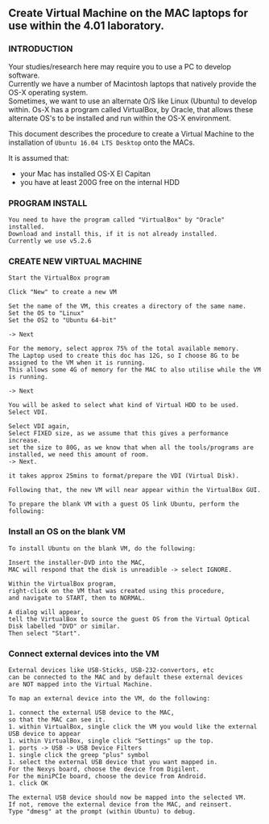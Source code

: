 
## Create Virtual Machine on the MAC laptops for use within the 4.01 laboratory.

### INTRODUCTION

Your studies/research here may require you to use a PC to develop software.  
Currently we have a number of Macintosh laptops that natively provide the OS-X operating system.  
Sometimes, we want to use an alternate O/S like Linux (Ubuntu) to develop within.
Os-X has a program called VirtualBox, by Oracle, that allows these alternate OS's to be installed and run within the OS-X environment.

This document describes the procedure to create a Virtual Machine to the installation of ```Ubuntu 16.04 LTS Desktop``` onto the MACs.  

It is assumed that:  
- your Mac has installed OS-X El Capitan
- you have at least 200G free on the internal HDD

### PROGRAM INSTALL
```
You need to have the program called "VirtualBox" by "Oracle" installed.
Download and install this, if it is not already installed.
Currently we use v5.2.6
```
### CREATE NEW VIRTUAL MACHINE
```
Start the VirtualBox program

Click "New" to create a new VM

Set the name of the VM, this creates a directory of the same name.
Set the OS to "Linux"
Set the OS2 to "Ubuntu 64-bit"

-> Next

For the memory, select approx 75% of the total available memory.
The Laptop used to create this doc has 12G, so I choose 8G to be assigned to the VM when it is running.
This allows some 4G of memory for the MAC to also utilise while the VM is running.

-> Next

You will be asked to select what kind of Virtual HDD to be used.
Select VDI.

Select VDI again,
Select FIXED size, as we assume that this gives a performance increase.
set the size to 80G, as we know that when all the tools/programs are installed, we need this amount of room.
-> Next.

it takes approx 25mins to format/prepare the VDI (Virtual Disk).

Following that, the new VM will near appear within the VirtualBox GUI.

To prepare the blank VM with a guest OS link Ubuntu, perform the following:
```
### Install an OS on the blank VM
```
To install Ubuntu on the blank VM, do the following:

Insert the installer-DVD into the MAC,
MAC will respond that the disk is unreadible -> select IGNORE.

Within the VirtualBox program,
right-click on the VM that was created using this procedure,
and navigate to START, then to NORMAL.

A dialog will appear,
tell the VirtualBox to source the guest OS from the Virtual Optical Disk labelled "DVD" or similar.
Then select "Start".

```
### Connect external devices into the VM
```
External devices like USB-Sticks, USB-232-convertors, etc
can be connected to the MAC and by default these external devices
are NOT mapped into the Virtual Machine.

To map an external device into the VM, do the following:

1. connect the external USB device to the MAC,
so that the MAC can see it.
1. within VirtualBox, single click the VM you would like the external USB device to appear
1. within VirtualBox, single click "Settings" up the top.
1. ports -> USB -> USB Device Filters
1. single click the greep "plus" symbol
1. select the external USB device that you want mapped in.  
For the Nexys board, choose the device from Digilent.  
For the miniPCIe board, choose the device from Android.
1. click OK

The external USB device should now be mapped into the selected VM.  
If not, remove the external device from the MAC, and reinsert. 
Type "dmesg" at the prompt (within Ubuntu) to debug.
```


